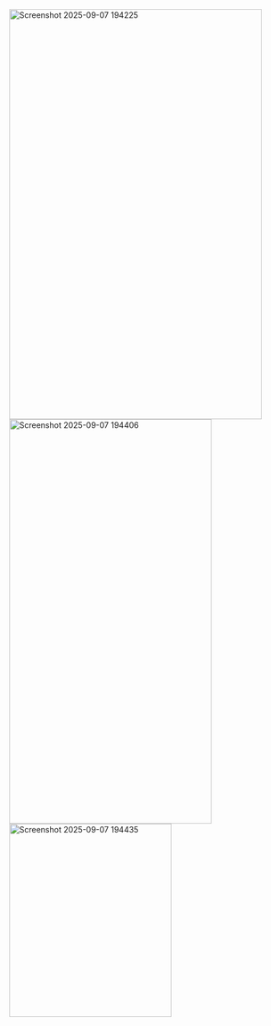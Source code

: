 <img width="453" height="736" alt="Screenshot 2025-09-07 194225" src="https://github.com/user-attachments/assets/28351e43-c9d0-4efb-83c4-e2d69704106f" />
<img width="363" height="726" alt="Screenshot 2025-09-07 194406" src="https://github.com/user-attachments/assets/454420f8-7d8a-47c7-aac1-d6cbd62c4e98" />
<img width="291" height="347" alt="Screenshot 2025-09-07 194435" src="https://github.com/user-attachments/assets/2e81e2f7-b438-4dbe-9bcd-c19b8b83af9f" />
